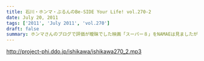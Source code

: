```yaml
---
title: 石川・ホンマ・ぶるんのBe-SIDE Your Life! vol.270-2
date: July 20, 2011
tags: ['2011', 'July 2011', 'vol.270']
draft: false
summary: ホンマさんのブログで評価が曖昧でした映画「スーパー８」をNAMAEは見ましたが・・・ホンマさん、本当に中身４０分以上は睡眠になっていて映画について語れず。なんなんだろう。もったいないな。NAMAE
---
```


http://project-phi.ddo.jp/ishikawa/ishikawa270_2.mp3